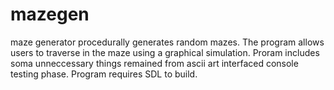 # mazegen
maze generator
procedurally generates random mazes. The program allows users to traverse in the maze using a graphical simulation. Proram includes soma unneccessary things remained from ascii art interfaced console testing phase. Program requires SDL to build.
